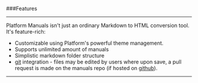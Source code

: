 ###Features

----------

Platform Manuals isn't just an ordinary Markdown to HTML conversion tool. It's feature-rich:

 - Customizable using Platform's powerful theme management.
 - Supports unlimited amount of manuals
 - Simplistic markdown folder structure
 - [git](http://git-scm.com/) integration - files may be edited by users where upon save, a pull request is made on the manuals repo (if hosted on [github](http://www.github.com)).

----------
